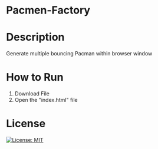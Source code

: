 # Pacmen-Factory

# Description
Generate multiple bouncing Pacman within browser window

# How to Run
<ol>
  <li>Download File</li>
  <li>Open the "index.html" file</li>
</ol>

# License

[![License: MIT](https://img.shields.io/badge/License-MIT-blue.svg)](https://opensource.org/licenses/MIT)

